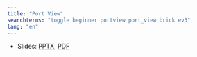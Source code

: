 ```yaml
---
title: "Port View"
searchterms: "toggle beginner portview port_view brick ev3"
lang: "en"
---
```

 <ul>
 <li class="ng-binding">Slides:
 <a href="translations/en-us/beginner/PortView.pptx">PPTX</a>,
 <a href="translations/en-us/beginner/PortView.pdf">PDF</a>
 </li>
 </ul>
